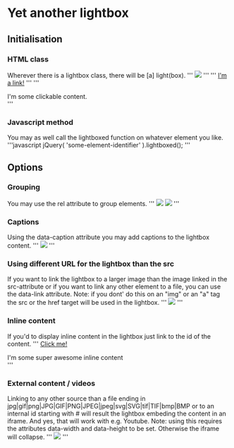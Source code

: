 # Yet another lightbox

## Initialisation

### HTML class
Wherever there is a lightbox class, there will be \[a\] light(box).
'''
<img src="/img/foobar.jpg" class="lightboxed"/>
'''
'''
<a href="/img/foobar.jpg" class="lightboxed">I'm a link!</a>
'''
'''
<div class="lightboxed" data-link="/img/foobar.jpg">I'm some clickable content.</div>
'''

### Javascript method
You may as well call the lightboxed function on whatever element you like.
'''javascript
jQuery( 'some-element-identifier' ).lightboxed();
'''

## Options

### Grouping
You may use the rel attribute to group elements.
'''
<img src="/img/foobar.jpg" class="lightboxed" rel="group1" />
<img src="/img/helloworld.jpg" class="lightboxed" rel="group1" />
'''

### Captions
Using the data-caption attribute you may add captions to the lightbox content.
'''
<img src="/img/foobar.jpg" class="lightboxed" data-caption="What a lovely image!" />
'''

### Using different URL for the lightbox than the src
If you want to link the lightbox to a larger image than the image linked in the src-attribute or if you want to link any other element to a file, you can use the data-link attribute. Note: if you dont' do this on an "img" or an "a" tag the src or the href target will be used in the lightbox.
'''
<img src="/img/foobar_small.jpg" class="lightboxed" data-link="/img/foobar.jpg" />
'''

### Inline content
If you'd to display inline content in the lightbox just link to the id of the content.
'''
<a href="#inline-content">Click me!</a>
<div id="#inline-content">I'm some super awesome inline content</div>
'''

### External content / videos
Linking to any other source than a file ending in jpg|gif|png|JPG|GIF|PNG|JPEG|jpeg|svg|SVG|tif|TIF|bmp|BMP or to an internal id starting with # will result the lightbox embeding the content in an iframe. And yes, that will work with e.g. Youtube.
Note: using this requires the attributes data-width and data-height to be set. Otherwise the iframe will collapse.
'''
<img src="/img/foobar.jpg" data-link="https://www.youtube.com/embed/dQw4w9WgXcQ" data-width="560" data-height="315" />
'''